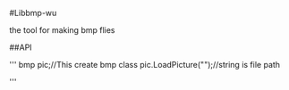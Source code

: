 
#Libbmp-wu

the tool for making bmp flies

##API

'''
bmp pic;//This create bmp class
pic.LoadPicture("<string>");//string is file path

'''
